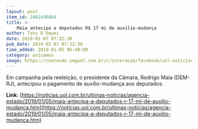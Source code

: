 ```yaml
---
layout: post
item_id: 2481430464
title: >-
    Maia antecipa a deputados R$ 17 mi de auxílio-mudança
author: Tatu D'Oquei
date: 2019-02-07 07:32:38
pub_date: 2019-02-07 07:32:38
time_added: 2019-01-05 06:40:00
category: avisamos
image: https://conteudo.imguol.com.br/c/interacao/facebook/uol-noticias-600px.jpg
---
```


Em campanha pela reeleição, o presidente da Câmara, Rodrigo Maia (DEM-RJ), antecipou o pagamento de auxílio-mudança aos deputados.

**Link:** [https://noticias.uol.com.br/ultimas-noticias/agencia-estado/2019/01/05/maia-antecipa-a-deputados-r-17-mi-de-auxilio-mudanca.htm](https://noticias.uol.com.br/ultimas-noticias/agencia-estado/2019/01/05/maia-antecipa-a-deputados-r-17-mi-de-auxilio-mudanca.htm)


